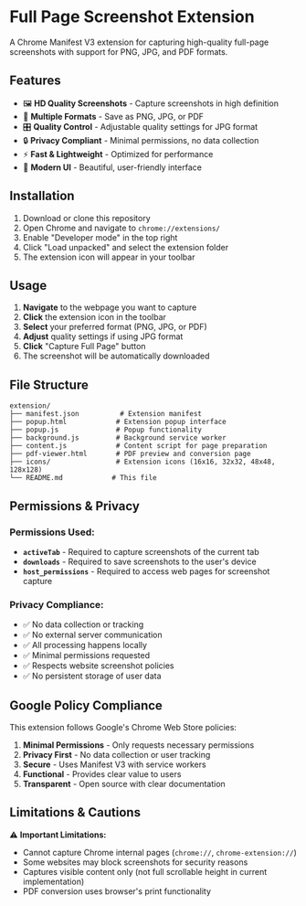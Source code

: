 # Full Page Screenshot Extension

A Chrome Manifest V3 extension for capturing high-quality full-page screenshots with support for PNG, JPG, and PDF formats.

## Features

- 🖼️ **HD Quality Screenshots** - Capture screenshots in high definition
- 📄 **Multiple Formats** - Save as PNG, JPG, or PDF
- 🎛️ **Quality Control** - Adjustable quality settings for JPG format
- 🔒 **Privacy Compliant** - Minimal permissions, no data collection
- ⚡ **Fast & Lightweight** - Optimized for performance
- 🎨 **Modern UI** - Beautiful, user-friendly interface

## Installation

1. Download or clone this repository
2. Open Chrome and navigate to `chrome://extensions/`
3. Enable "Developer mode" in the top right
4. Click "Load unpacked" and select the extension folder
5. The extension icon will appear in your toolbar

## Usage

1. **Navigate** to the webpage you want to capture
2. **Click** the extension icon in the toolbar
3. **Select** your preferred format (PNG, JPG, or PDF)
4. **Adjust** quality settings if using JPG format
5. **Click** "Capture Full Page" button
6. The screenshot will be automatically downloaded

## File Structure

```
extension/
├── manifest.json          # Extension manifest
├── popup.html            # Extension popup interface
├── popup.js              # Popup functionality
├── background.js         # Background service worker
├── content.js            # Content script for page preparation
├── pdf-viewer.html       # PDF preview and conversion page
├── icons/                # Extension icons (16x16, 32x32, 48x48, 128x128)
└── README.md            # This file
```

## Permissions & Privacy

### Permissions Used:
- **`activeTab`** - Required to capture screenshots of the current tab
- **`downloads`** - Required to save screenshots to the user's device
- **`host_permissions`** - Required to access web pages for screenshot capture

### Privacy Compliance:
- ✅ No data collection or tracking
- ✅ No external server communication
- ✅ All processing happens locally
- ✅ Minimal permissions requested
- ✅ Respects website screenshot policies
- ✅ No persistent storage of user data

## Google Policy Compliance

This extension follows Google's Chrome Web Store policies:

1. **Minimal Permissions** - Only requests necessary permissions
2. **Privacy First** - No data collection or user tracking
3. **Secure** - Uses Manifest V3 with service workers
4. **Functional** - Provides clear value to users
5. **Transparent** - Open source with clear documentation

## Limitations & Cautions

⚠️ **Important Limitations:**

- Cannot capture Chrome internal pages (`chrome://`, `chrome-extension://`)
- Some websites may block screenshots for security reasons
- Captures visible content only (not full scrollable height in current implementation)
- PDF conversion uses browser's print functionality